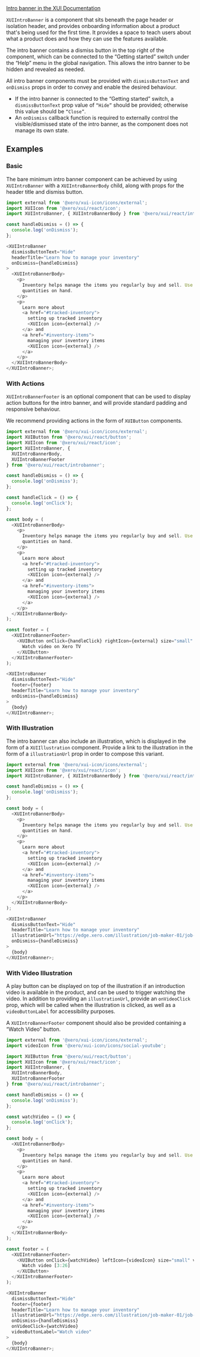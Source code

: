 <div class="xui-margin-vertical">
	<a href="../section-components-alerts-introbanner.html" isDocLink>Intro banner in the XUI Documentation</a>
</div>

`XUIIntroBanner` is a component that sits beneath the page header or isolation header, and provides onboarding information about a product that's being used for the first time. It provides a space to teach users about what a product does and how they can use the features available.

The intro banner contains a dismiss button in the top right of the component, which can be connected to the “Getting started” switch under the “Help” menu in the global navigation. This allows the intro banner to be hidden and revealed as needed.

All intro banner components must be provided with `dismissButtonText` and `onDismiss` props in order to convey and enable the desired behaviour.

- If the intro banner is connected to the “Getting started” switch, a `dismissButtonText` prop value of `“Hide”` should be provided; otherwise this value should be `“Close”`.
- An `onDismiss` callback function is required to externally control the visible/dismissed state of the intro banner, as the component does not manage its own state.

## Examples

### Basic

The bare minimum intro banner component can be achieved by using `XUIIntroBanner` with a `XUIIntroBannerBody` child, along with props for the header title and dismiss button.

```js
import external from '@xero/xui-icon/icons/external';
import XUIIcon from '@xero/xui/react/icon';
import XUIIntroBanner, { XUIIntroBannerBody } from '@xero/xui/react/introbanner';

const handleDismiss = () => {
  console.log('onDismiss');
};

<XUIIntroBanner
  dismissButtonText="Hide"
  headerTitle="Learn how to manage your inventory"
  onDismiss={handleDismiss}
>
  <XUIIntroBannerBody>
    <p>
      Inventory helps manage the items you regularly buy and sell. Use tracked inventory to monitor
      quantities on hand.
    </p>
    <p>
      Learn more about
      <a href="#tracked-inventory">
        setting up tracked inventory
        <XUIIcon icon={external} />
      </a> and
      <a href="#inventory-items">
        managing your inventory items
        <XUIIcon icon={external} />
      </a>
    </p>
  </XUIIntroBannerBody>
</XUIIntroBanner>;
```

### With Actions

`XUIIntroBannerFooter` is an optional component that can be used to display action buttons for the intro banner, and will provide standard padding and responsive behaviour.

We recommend providing actions in the form of `XUIButton` components.

```js
import external from '@xero/xui-icon/icons/external';
import XUIButton from '@xero/xui/react/button';
import XUIIcon from '@xero/xui/react/icon';
import XUIIntroBanner, {
  XUIIntroBannerBody,
  XUIIntroBannerFooter
} from '@xero/xui/react/introbanner';

const handleDismiss = () => {
  console.log('onDismiss');
};

const handleClick = () => {
  console.log('onClick');
};

const body = (
  <XUIIntroBannerBody>
    <p>
      Inventory helps manage the items you regularly buy and sell. Use tracked inventory to monitor
      quantities on hand.
    </p>
    <p>
      Learn more about
      <a href="#tracked-inventory">
        setting up tracked inventory
        <XUIIcon icon={external} />
      </a> and
      <a href="#inventory-items">
        managing your inventory items
        <XUIIcon icon={external} />
      </a>
    </p>
  </XUIIntroBannerBody>
);

const footer = (
  <XUIIntroBannerFooter>
    <XUIButton onClick={handleClick} rightIcon={external} size="small" variant="standard">
      Watch video on Xero TV
    </XUIButton>
  </XUIIntroBannerFooter>
);

<XUIIntroBanner
  dismissButtonText="Hide"
  footer={footer}
  headerTitle="Learn how to manage your inventory"
  onDismiss={handleDismiss}
>
  {body}
</XUIIntroBanner>;
```

### With Illustration

The intro banner can also include an illustration, which is displayed in the form of a `XUIIllustration` component. Provide a link to the illustration in the form of a `illustrationUrl` prop in order to compose this variant.

```js
import external from '@xero/xui-icon/icons/external';
import XUIIcon from '@xero/xui/react/icon';
import XUIIntroBanner, { XUIIntroBannerBody } from '@xero/xui/react/introbanner';

const handleDismiss = () => {
  console.log('onDismiss');
};

const body = (
  <XUIIntroBannerBody>
    <p>
      Inventory helps manage the items you regularly buy and sell. Use tracked inventory to monitor
      quantities on hand.
    </p>
    <p>
      Learn more about
      <a href="#tracked-inventory">
        setting up tracked inventory
        <XUIIcon icon={external} />
      </a> and
      <a href="#inventory-items">
        managing your inventory items
        <XUIIcon icon={external} />
      </a>
    </p>
  </XUIIntroBannerBody>
);

<XUIIntroBanner
  dismissButtonText="Hide"
  headerTitle="Learn how to manage your inventory"
  illustrationUrl="https://edge.xero.com/illustration/job-maker-01/job-maker-01.svg"
  onDismiss={handleDismiss}
>
  {body}
</XUIIntroBanner>;
```

### With Video Illustration

A play button can be displayed on top of the illustration if an introduction video is available in the product, and can be used to trigger watching the video. In addition to providing an `illustrationUrl`, provide an `onVideoClick` prop, which will be called when the illustration is clicked, as well as a `videoButtonLabel` for accessibility purposes.

A `XUIIntroBannerFooter` component should also be provided containing a “Watch Video” button.

```js
import external from '@xero/xui-icon/icons/external';
import videoIcon from '@xero/xui-icon/icons/social-youtube';

import XUIButton from '@xero/xui/react/button';
import XUIIcon from '@xero/xui/react/icon';
import XUIIntroBanner, {
  XUIIntroBannerBody,
  XUIIntroBannerFooter
} from '@xero/xui/react/introbanner';

const handleDismiss = () => {
  console.log('onDismiss');
};

const watchVideo = () => {
  console.log('onClick');
};

const body = (
  <XUIIntroBannerBody>
    <p>
      Inventory helps manage the items you regularly buy and sell. Use tracked inventory to monitor
      quantities on hand.
    </p>
    <p>
      Learn more about
      <a href="#tracked-inventory">
        setting up tracked inventory
        <XUIIcon icon={external} />
      </a> and
      <a href="#inventory-items">
        managing your inventory items
        <XUIIcon icon={external} />
      </a>
    </p>
  </XUIIntroBannerBody>
);

const footer = (
  <XUIIntroBannerFooter>
    <XUIButton onClick={watchVideo} leftIcon={videoIcon} size="small" variant="standard">
      Watch video [3:26]
    </XUIButton>
  </XUIIntroBannerFooter>
);

<XUIIntroBanner
  dismissButtonText="Hide"
  footer={footer}
  headerTitle="Learn how to manage your inventory"
  illustrationUrl="https://edge.xero.com/illustration/job-maker-01/job-maker-01.svg"
  onDismiss={handleDismiss}
  onVideoClick={watchVideo}
  videoButtonLabel="Watch video"
>
  {body}
</XUIIntroBanner>;
```
